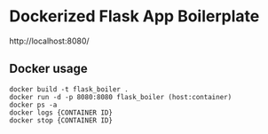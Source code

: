 # Dockerized Flask App Boilerplate
http://localhost:8080/

## Docker usage
```
docker build -t flask_boiler .
docker run -d -p 8080:8080 flask_boiler (host:container)
docker ps -a
docker logs {CONTAINER ID}
docker stop {CONTAINER ID}
```
